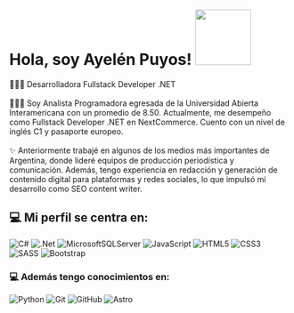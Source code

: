 # Hola, soy Ayelén Puyos! <img src="https://media.giphy.com/media/lGhBlBMIN2XsEteTN3/giphy.gif" width="100"/>
👩🏻‍💻 Desarrolladora Fullstack Developer .NET<br/><br/>
👩🏻‍🎓 Soy Analista Programadora egresada de la Universidad Abierta Interamericana con un promedio de 8.50. Actualmente, me desempeño como Fullstack Developer .NET en NextCommerce. Cuento con un nivel de inglés C1 y pasaporte europeo.
<br/><br/>
✨ Anteriormente trabajé en algunos de los medios más importantes de Argentina, donde lideré equipos de producción periodística y comunicación. Además, tengo experiencia en redacción y generación de contenido digital para plataformas y redes sociales, lo que impulsó mi desarrollo como SEO content writer.

## 💻 Mi perfil se centra en:
![C#](https://img.shields.io/badge/c%23-%23239120.svg?style=for-the-badge&logo=csharp&logoColor=white)
![.Net](https://img.shields.io/badge/.NET-5C2D91?style=for-the-badge&logo=.net&logoColor=white)
![MicrosoftSQLServer](https://img.shields.io/badge/Microsoft%20SQL%20Server-CC2927?style=for-the-badge&logo=microsoft%20sql%20server&logoColor=white)
![JavaScript](https://img.shields.io/badge/javascript-%23323330.svg?style=for-the-badge&logo=javascript&logoColor=%23F7DF1E)
![HTML5](https://img.shields.io/badge/html5-%23E34F26.svg?style=for-the-badge&logo=html5&logoColor=white)
![CSS3](https://img.shields.io/badge/css3-%231572B6.svg?style=for-the-badge&logo=css3&logoColor=white)
![SASS](https://img.shields.io/badge/SASS-hotpink.svg?style=for-the-badge&logo=SASS&logoColor=white)
![Bootstrap](https://img.shields.io/badge/bootstrap-%238511FA.svg?style=for-the-badge&logo=bootstrap&logoColor=white)

### 💻 Además tengo conocimientos en:

![Python](https://img.shields.io/badge/python-3670A0?style=for-the-badge&logo=python&logoColor=ffdd54)
![Git](https://img.shields.io/badge/git-%23F05033.svg?style=for-the-badge&logo=git&logoColor=white)
![GitHub](https://img.shields.io/badge/github-%23121011.svg?style=for-the-badge&logo=github&logoColor=white)
![Astro](https://img.shields.io/badge/astro-%232C2052.svg?style=for-the-badge&logo=astro&logoColor=white)

<!--
**AshPuyos/AshPuyos** is a ✨ _special_ ✨ repository because its `README.md` (this file) appears on your GitHub profile.

Here are some ideas to get you started:

- 🔭 I’m currently working on ...
- 🌱 I’m currently learning ...
- 👯 I’m looking to collaborate on ...
- 🤔 I’m looking for help with ...
- 💬 Ask me about ...
- 📫 How to reach me: ...
- 😄 Pronouns: ...
- ⚡ Fun fact: ...
-->

